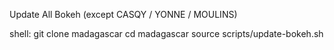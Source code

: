 Update All Bokeh (except CASQY / YONNE / MOULINS)

shell:
git clone madagascar
cd madagascar
source scripts/update-bokeh.sh